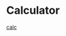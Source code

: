 # Calculator
[calc](http://htmlpreview.github.io/?https://github.com/unsigned-7/Calculator/blob/master/calc.html)
